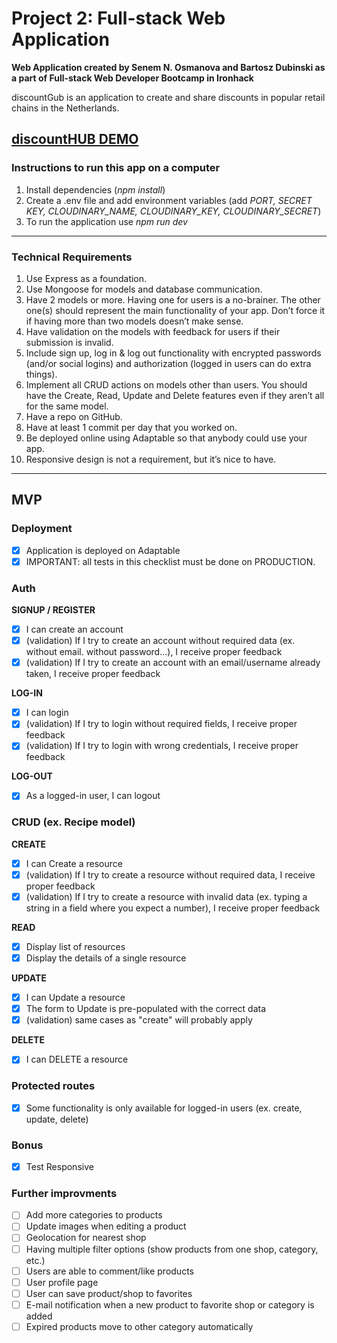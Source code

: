 # Project 2: Full-stack Web Application
**Web Application created by Senem N. Osmanova and Bartosz Dubinski as a part of Full-stack Web Developer Bootcamp in Ironhack**

discountGub is an application to create and share discounts in popular retail chains in the Netherlands. 


**[discountHUB DEMO](https://discounthubnl.adaptable.app/)**
---
### Instructions to run this app on a computer
1. Install dependencies (*npm install*)
2. Create a .env file and add environment variables (add *PORT, SECRET KEY, CLOUDINARY_NAME, CLOUDINARY_KEY, CLOUDINARY_SECRET*)
3. To run the application use *npm run dev*

---
### Technical Requirements
1. Use Express as a foundation.
2. Use Mongoose for models and database communication.
2. Have 2 models or more. Having one for users is a no-brainer. The other one(s) should represent the main functionality of your app. Don’t force it if having more than two models doesn’t make sense.
3. Have validation on the models with feedback for users if their submission is invalid.
4. Include sign up, log in & log out functionality with encrypted passwords (and/or social logins) and authorization (logged in users can do extra things).
4. Implement all CRUD actions on models other than users. You should have the Create, Read, Update and Delete features even if they aren’t all for the same model.
6. Have a repo on GitHub.
7. Have at least 1 commit per day that you worked on.
8. Be deployed online using Adaptable so that anybody could use your app.
9. Responsive design is not a requirement, but it’s nice to have.
---
## MVP
### Deployment
- [x] Application is deployed on Adaptable
- [x] IMPORTANT: all tests in this checklist must be done on PRODUCTION.

### Auth
**SIGNUP / REGISTER**
- [x] I can create an account
- [x] (validation) If I try to create an account without required data (ex. without email. without password...), I receive proper feedback
- [x] (validation) If I try to create an account with an email/username already taken, I receive proper feedback

**LOG-IN**
- [x] I can login
- [x] (validation) If I try to login without required fields, I receive proper feedback
- [x] (validation) If I try to login with wrong credentials, I receive proper feedback

**LOG-OUT**
- [x] As a logged-in user, I can logout

### CRUD (ex. Recipe model)

**CREATE**
- [x] I can Create a resource
- [x] (validation) If I try to create a resource without required data, I receive proper feedback
- [x] (validation) If I try to create a resource with invalid data (ex. typing a string in a field where you expect a number), I receive proper feedback

**READ**
- [x] Display list of resources
- [x] Display the details of a single resource

**UPDATE**
- [x] I can Update a resource
- [x] The form to Update is pre-populated with the correct data
- [x] (validation) same cases as "create" will probably apply

**DELETE**
- [x] I can DELETE a resource

### Protected routes
- [x] Some functionality is only available for logged-in users (ex. create, update, delete)

### Bonus
- [x] Test Responsive

### Further improvments
- [ ] Add more categories to products
- [ ] Update images when editing a product
- [ ] Geolocation for nearest shop
- [ ] Having multiple filter options (show products from one shop, category, etc.)
- [ ] Users are able to comment/like products
- [ ] User profile page
- [ ] User can save product/shop to favorites
- [ ] E-mail notification when a new product to favorite shop or category is added
- [ ] Expired products move to other category automatically 
